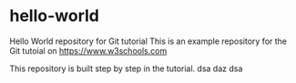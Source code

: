 # hello-world
Hello World repository for Git tutorial
This is an example repository for the Git tutoial on https://www.w3schools.com

This repository is built step by step in the tutorial.
dsa
daz
dsa
